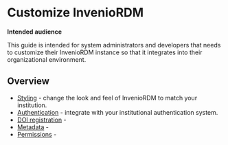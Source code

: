 # Customize InvenioRDM

**Intended audience**

This guide is intended for system administrators and developers that needs to customize their
InvenioRDM instance so that it integrates into their organizational environment.

## Overview

- [Styling](styling.md) - change the look and feel of InvenioRDM to match your institution.
- [Authentication](authentication.md) - integrate with your institutional authentication system.
- [DOI registration](dois.md) -
- [Metadata](metadata.md) -
- [Permissions](metadata.md) -
